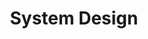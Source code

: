 ---
title: "System Design"
permalink: /sd/
layout: SystemDesign
author_profile: true
header:
    image: /assets/images/background.jpeg
---